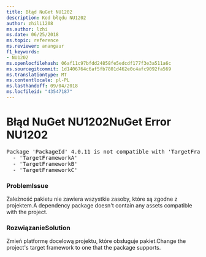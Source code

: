 ```yaml
---
title: Błąd NuGet NU1202
description: Kod błędu NU1202
author: zhili1208
ms.author: lzhi
ms.date: 06/25/2018
ms.topic: reference
ms.reviewer: anangaur
f1_keywords:
- NU1202
ms.openlocfilehash: 06af11c97bfdd24858fe5edcdf177f3e3a511a6c
ms.sourcegitcommit: 1d1406764c6af5fb7801d462e0c4afc9092fa569
ms.translationtype: MT
ms.contentlocale: pl-PL
ms.lasthandoff: 09/04/2018
ms.locfileid: "43547187"
---
```

# <a name="nuget-error-nu1202"></a><span data-ttu-id="14472-103">Błąd NuGet NU1202</span><span class="sxs-lookup"><span data-stu-id="14472-103">NuGet Error NU1202</span></span>

<pre>Package 'PackageId' 4.0.11 is not compatible with 'TargetFramework'. Package 'PackageId' 4.0.11 supports:<br/>  - 'TargetFrameworkA'<br/>  - 'TargetFrameworkB'<br/>  - 'TargetFrameworkC'</pre>

### <a name="issue"></a><span data-ttu-id="14472-104">Problem</span><span class="sxs-lookup"><span data-stu-id="14472-104">Issue</span></span>
<span data-ttu-id="14472-105">Zależność pakietu nie zawiera wszystkie zasoby, które są zgodne z projektem.</span><span class="sxs-lookup"><span data-stu-id="14472-105">A dependency package doesn't contain any assets compatible with the project.</span></span>

### <a name="solution"></a><span data-ttu-id="14472-106">Rozwiązanie</span><span class="sxs-lookup"><span data-stu-id="14472-106">Solution</span></span>
<span data-ttu-id="14472-107">Zmień platformę docelową projektu, które obsługuje pakiet.</span><span class="sxs-lookup"><span data-stu-id="14472-107">Change the project's target framework to one that the package supports.</span></span>